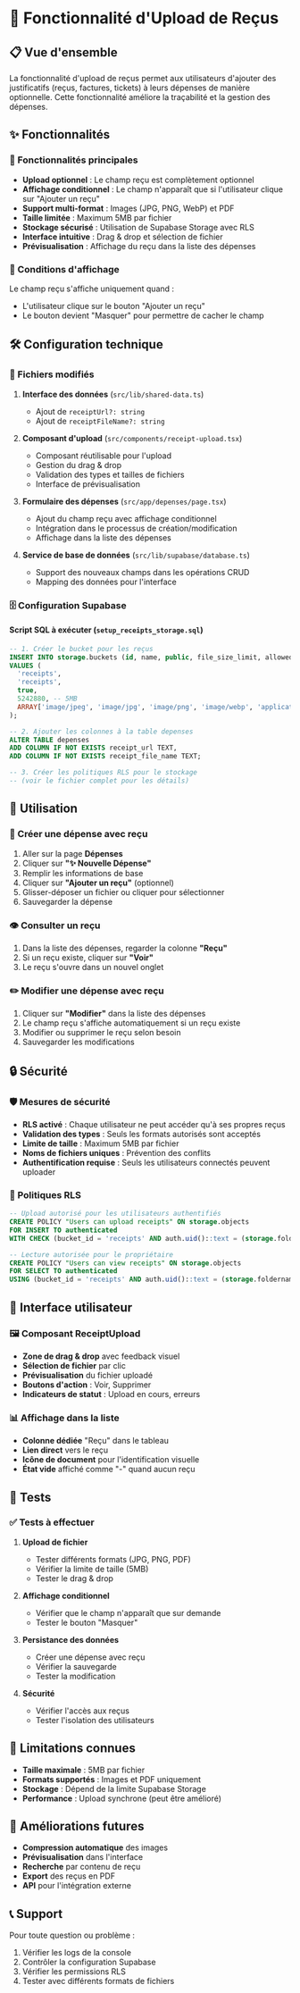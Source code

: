 # 🧾 Fonctionnalité d'Upload de Reçus

## 📋 Vue d'ensemble

La fonctionnalité d'upload de reçus permet aux utilisateurs d'ajouter des justificatifs (reçus, factures, tickets) à leurs dépenses de manière optionnelle. Cette fonctionnalité améliore la traçabilité et la gestion des dépenses.

## ✨ Fonctionnalités

### 🔧 Fonctionnalités principales

- **Upload optionnel** : Le champ reçu est complètement optionnel
- **Affichage conditionnel** : Le champ n'apparaît que si l'utilisateur clique sur "Ajouter un reçu"
- **Support multi-format** : Images (JPG, PNG, WebP) et PDF
- **Taille limitée** : Maximum 5MB par fichier
- **Stockage sécurisé** : Utilisation de Supabase Storage avec RLS
- **Interface intuitive** : Drag & drop et sélection de fichier
- **Prévisualisation** : Affichage du reçu dans la liste des dépenses

### 🎯 Conditions d'affichage

Le champ reçu s'affiche uniquement quand :
- L'utilisateur clique sur le bouton "Ajouter un reçu"
- Le bouton devient "Masquer" pour permettre de cacher le champ

## 🛠️ Configuration technique

### 📁 Fichiers modifiés

1. **Interface des données** (`src/lib/shared-data.ts`)
   - Ajout de `receiptUrl?: string`
   - Ajout de `receiptFileName?: string`

2. **Composant d'upload** (`src/components/receipt-upload.tsx`)
   - Composant réutilisable pour l'upload
   - Gestion du drag & drop
   - Validation des types et tailles de fichiers
   - Interface de prévisualisation

3. **Formulaire des dépenses** (`src/app/depenses/page.tsx`)
   - Ajout du champ reçu avec affichage conditionnel
   - Intégration dans le processus de création/modification
   - Affichage dans la liste des dépenses

4. **Service de base de données** (`src/lib/supabase/database.ts`)
   - Support des nouveaux champs dans les opérations CRUD
   - Mapping des données pour l'interface

### 🗄️ Configuration Supabase

#### Script SQL à exécuter (`setup_receipts_storage.sql`)

```sql
-- 1. Créer le bucket pour les reçus
INSERT INTO storage.buckets (id, name, public, file_size_limit, allowed_mime_types)
VALUES (
  'receipts',
  'receipts',
  true,
  5242880, -- 5MB
  ARRAY['image/jpeg', 'image/jpg', 'image/png', 'image/webp', 'application/pdf']
);

-- 2. Ajouter les colonnes à la table depenses
ALTER TABLE depenses 
ADD COLUMN IF NOT EXISTS receipt_url TEXT,
ADD COLUMN IF NOT EXISTS receipt_file_name TEXT;

-- 3. Créer les politiques RLS pour le stockage
-- (voir le fichier complet pour les détails)
```

## 🚀 Utilisation

### 📝 Créer une dépense avec reçu

1. Aller sur la page **Dépenses**
2. Cliquer sur **"✨ Nouvelle Dépense"**
3. Remplir les informations de base
4. Cliquer sur **"Ajouter un reçu"** (optionnel)
5. Glisser-déposer un fichier ou cliquer pour sélectionner
6. Sauvegarder la dépense

### 👁️ Consulter un reçu

1. Dans la liste des dépenses, regarder la colonne **"Reçu"**
2. Si un reçu existe, cliquer sur **"Voir"**
3. Le reçu s'ouvre dans un nouvel onglet

### ✏️ Modifier une dépense avec reçu

1. Cliquer sur **"Modifier"** dans la liste des dépenses
2. Le champ reçu s'affiche automatiquement si un reçu existe
3. Modifier ou supprimer le reçu selon besoin
4. Sauvegarder les modifications

## 🔒 Sécurité

### 🛡️ Mesures de sécurité

- **RLS activé** : Chaque utilisateur ne peut accéder qu'à ses propres reçus
- **Validation des types** : Seuls les formats autorisés sont acceptés
- **Limite de taille** : Maximum 5MB par fichier
- **Noms de fichiers uniques** : Prévention des conflits
- **Authentification requise** : Seuls les utilisateurs connectés peuvent uploader

### 🔐 Politiques RLS

```sql
-- Upload autorisé pour les utilisateurs authentifiés
CREATE POLICY "Users can upload receipts" ON storage.objects
FOR INSERT TO authenticated
WITH CHECK (bucket_id = 'receipts' AND auth.uid()::text = (storage.foldername(name))[1]);

-- Lecture autorisée pour le propriétaire
CREATE POLICY "Users can view receipts" ON storage.objects
FOR SELECT TO authenticated
USING (bucket_id = 'receipts' AND auth.uid()::text = (storage.foldername(name))[1]);
```

## 🎨 Interface utilisateur

### 🖼️ Composant ReceiptUpload

- **Zone de drag & drop** avec feedback visuel
- **Sélection de fichier** par clic
- **Prévisualisation** du fichier uploadé
- **Boutons d'action** : Voir, Supprimer
- **Indicateurs de statut** : Upload en cours, erreurs

### 📊 Affichage dans la liste

- **Colonne dédiée** "Reçu" dans le tableau
- **Lien direct** vers le reçu
- **Icône de document** pour l'identification visuelle
- **État vide** affiché comme "-" quand aucun reçu

## 🧪 Tests

### ✅ Tests à effectuer

1. **Upload de fichier**
   - Tester différents formats (JPG, PNG, PDF)
   - Vérifier la limite de taille (5MB)
   - Tester le drag & drop

2. **Affichage conditionnel**
   - Vérifier que le champ n'apparaît que sur demande
   - Tester le bouton "Masquer"

3. **Persistance des données**
   - Créer une dépense avec reçu
   - Vérifier la sauvegarde
   - Tester la modification

4. **Sécurité**
   - Vérifier l'accès aux reçus
   - Tester l'isolation des utilisateurs

## 🚨 Limitations connues

- **Taille maximale** : 5MB par fichier
- **Formats supportés** : Images et PDF uniquement
- **Stockage** : Dépend de la limite Supabase Storage
- **Performance** : Upload synchrone (peut être amélioré)

## 🔮 Améliorations futures

- **Compression automatique** des images
- **Prévisualisation** dans l'interface
- **Recherche** par contenu de reçu
- **Export** des reçus en PDF
- **API** pour l'intégration externe

## 📞 Support

Pour toute question ou problème :
1. Vérifier les logs de la console
2. Contrôler la configuration Supabase
3. Vérifier les permissions RLS
4. Tester avec différents formats de fichiers















